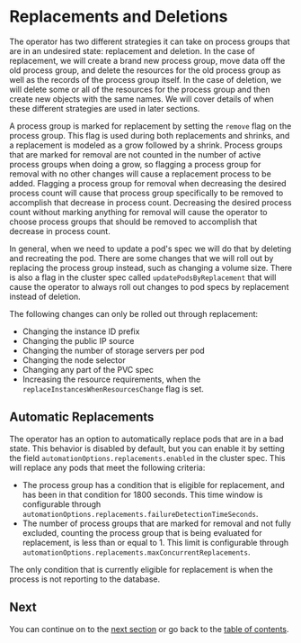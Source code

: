 # Replacements and Deletions

The operator has two different strategies it can take on process groups that are in an undesired state: replacement and deletion. In the case of replacement, we will create a brand new process group, move data off the old process group, and delete the resources for the old process group as well as the records of the process group itself. In the case of deletion, we will delete some or all of the resources for the process group and then create new objects with the same names. We will cover details of when these different strategies are used in later sections.

A process group is marked for replacement by setting the `remove` flag on the process group. This flag is used during both replacements and shrinks, and a replacement is modeled as a grow followed by a shrink. Process groups that are marked for removal are not counted in the number of active process groups when doing a grow, so flagging a process group for removal with no other changes will cause a replacement process to be added. Flagging a process group for removal when decreasing the desired process count will cause that process group specifically to be removed to accomplish that decrease in process count. Decreasing the desired process count without marking anything for removal will cause the operator to choose process groups that should be removed to accomplish that decrease in process count.

In general, when we need to update a pod's spec we will do that by deleting and recreating the pod. There are some changes that we will roll out by replacing the process group instead, such as changing a volume size. There is also a flag in the cluster spec called `updatePodsByReplacement` that will cause the operator to always roll out changes to pod specs by replacement instead of deletion.

The following changes can only be rolled out through replacement:

* Changing the instance ID prefix
* Changing the public IP source
* Changing the number of storage servers per pod
* Changing the node selector
* Changing any part of the PVC spec
* Increasing the resource requirements, when the `replaceInstancesWhenResourcesChange` flag is set.

## Automatic Replacements

The operator has an option to automatically replace pods that are in a bad state. This behavior is disabled by default, but you can enable it by setting the field `automationOptions.replacements.enabled` in the cluster spec. This will replace any pods that meet the following criteria:

* The process group has a condition that is eligible for replacement, and has been in that condition for 1800 seconds. This time window is configurable through `automationOptions.replacements.failureDetectionTimeSeconds`.
* The number of process groups that are marked for removal and not fully excluded, counting the process group that is being evaluated for replacement, is less than or equal to 1. This limit is configurable through `automationOptions.replacements.maxConcurrentReplacements`.

The only condition that is currently eligible for replacement is when the process is not reporting to the database.

## Next

You can continue on to the [next section](fault_domains.md) or go back to the [table of contents](index.md).
